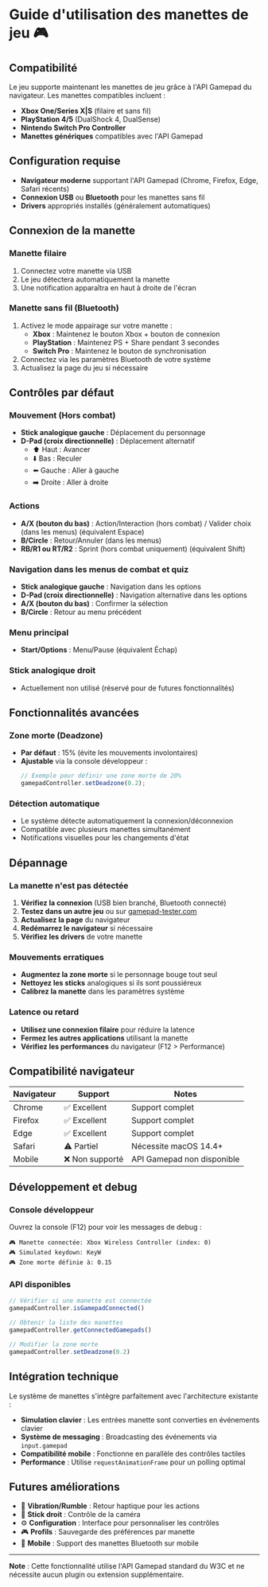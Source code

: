 # Guide d'utilisation des manettes de jeu 🎮

## Compatibilité

Le jeu supporte maintenant les manettes de jeu grâce à l'API Gamepad du navigateur. Les manettes compatibles incluent :

- **Xbox One/Series X|S** (filaire et sans fil)
- **PlayStation 4/5** (DualShock 4, DualSense)
- **Nintendo Switch Pro Controller**
- **Manettes génériques** compatibles avec l'API Gamepad

## Configuration requise

- **Navigateur moderne** supportant l'API Gamepad (Chrome, Firefox, Edge, Safari récents)
- **Connexion USB** ou **Bluetooth** pour les manettes sans fil
- **Drivers** appropriés installés (généralement automatiques)

## Connexion de la manette

### Manette filaire
1. Connectez votre manette via USB
2. Le jeu détectera automatiquement la manette
3. Une notification apparaîtra en haut à droite de l'écran

### Manette sans fil (Bluetooth)
1. Activez le mode appairage sur votre manette :
   - **Xbox** : Maintenez le bouton Xbox + bouton de connexion
   - **PlayStation** : Maintenez PS + Share pendant 3 secondes
   - **Switch Pro** : Maintenez le bouton de synchronisation
2. Connectez via les paramètres Bluetooth de votre système
3. Actualisez la page du jeu si nécessaire

## Contrôles par défaut

### Mouvement (Hors combat)
- **Stick analogique gauche** : Déplacement du personnage
- **D-Pad (croix directionnelle)** : Déplacement alternatif
  - ⬆️ Haut : Avancer
  - ⬇️ Bas : Reculer
  - ⬅️ Gauche : Aller à gauche
  - ➡️ Droite : Aller à droite

### Actions
- **A/X (bouton du bas)** : Action/Interaction (hors combat) / Valider choix (dans les menus) (équivalent Espace)
- **B/Circle** : Retour/Annuler (dans les menus)
- **RB/R1 ou RT/R2** : Sprint (hors combat uniquement) (équivalent Shift)

### Navigation dans les menus de combat et quiz
- **Stick analogique gauche** : Navigation dans les options
- **D-Pad (croix directionnelle)** : Navigation alternative dans les options
- **A/X (bouton du bas)** : Confirmer la sélection
- **B/Circle** : Retour au menu précédent

### Menu principal
- **Start/Options** : Menu/Pause (équivalent Échap)

### Stick analogique droit
- Actuellement non utilisé (réservé pour de futures fonctionnalités)

## Fonctionnalités avancées

### Zone morte (Deadzone)
- **Par défaut** : 15% (évite les mouvements involontaires)
- **Ajustable** via la console développeur :
  ```javascript
  // Exemple pour définir une zone morte de 20%
  gamepadController.setDeadzone(0.2);
  ```

### Détection automatique
- Le système détecte automatiquement la connexion/déconnexion
- Compatible avec plusieurs manettes simultanément
- Notifications visuelles pour les changements d'état

## Dépannage

### La manette n'est pas détectée
1. **Vérifiez la connexion** (USB bien branché, Bluetooth connecté)
2. **Testez dans un autre jeu** ou sur [gamepad-tester.com](https://gamepad-tester.com)
3. **Actualisez la page** du navigateur
4. **Redémarrez le navigateur** si nécessaire
5. **Vérifiez les drivers** de votre manette

### Mouvements erratiques
- **Augmentez la zone morte** si le personnage bouge tout seul
- **Nettoyez les sticks** analogiques si ils sont poussiéreux
- **Calibrez la manette** dans les paramètres système

### Latence ou retard
- **Utilisez une connexion filaire** pour réduire la latence
- **Fermez les autres applications** utilisant la manette
- **Vérifiez les performances** du navigateur (F12 > Performance)

## Compatibilité navigateur

| Navigateur | Support | Notes |
|------------|---------|-------|
| Chrome | ✅ Excellent | Support complet |
| Firefox | ✅ Excellent | Support complet |
| Edge | ✅ Excellent | Support complet |
| Safari | ⚠️ Partiel | Nécessite macOS 14.4+ |
| Mobile | ❌ Non supporté | API Gamepad non disponible |

## Développement et debug

### Console développeur
Ouvrez la console (F12) pour voir les messages de debug :
```
🎮 Manette connectée: Xbox Wireless Controller (index: 0)
🎮 Simulated keydown: KeyW
🎮 Zone morte définie à: 0.15
```

### API disponibles
```javascript
// Vérifier si une manette est connectée
gamepadController.isGamepadConnected()

// Obtenir la liste des manettes
gamepadController.getConnectedGamepads()

// Modifier la zone morte
gamepadController.setDeadzone(0.2)
```

## Intégration technique

Le système de manettes s'intègre parfaitement avec l'architecture existante :

- **Simulation clavier** : Les entrées manette sont converties en événements clavier
- **Système de messaging** : Broadcasting des événements via `input.gamepad`
- **Compatibilité mobile** : Fonctionne en parallèle des contrôles tactiles
- **Performance** : Utilise `requestAnimationFrame` pour un polling optimal

## Futures améliorations

- 🔄 **Vibration/Rumble** : Retour haptique pour les actions
- 🎯 **Stick droit** : Contrôle de la caméra
- ⚙️ **Configuration** : Interface pour personnaliser les contrôles
- 🎮 **Profils** : Sauvegarde des préférences par manette
- 📱 **Mobile** : Support des manettes Bluetooth sur mobile

---

**Note** : Cette fonctionnalité utilise l'API Gamepad standard du W3C et ne nécessite aucun plugin ou extension supplémentaire.